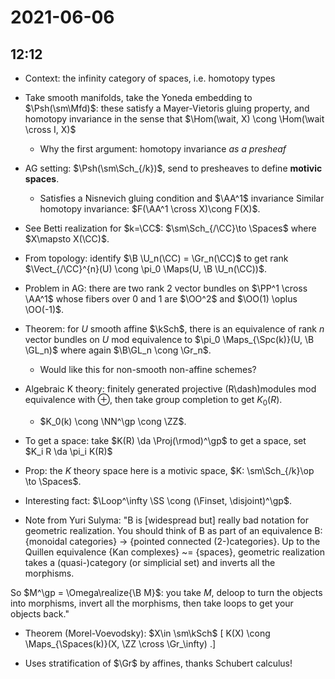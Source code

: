 # 2021-06-06

## 12:12

- Context: the infinity category of spaces, i.e. homotopy types
- Take smooth manifolds, take the Yoneda embedding to $\Psh(\sm\Mfd)$: these satisfy a Mayer-Vietoris gluing property, and homotopy invariance in the sense that $\Hom(\wait, X) \cong \Hom(\wait \cross I, X)$
  - Why the first argument: homotopy invariance *as a presheaf*

- AG setting: $\Psh(\sm\Sch_{/k})$, send to presheaves to define **motivic spaces**.
  - Satisfies a Nisnevich gluing condition and $\AA^1$ invariance
  Similar homotopy invariance: $F(\AA^1 \cross X)\cong F(X)$.

- See Betti realization for $k=\CC$: $\sm\Sch_{/\CC}\to \Spaces$ where $X\mapsto X(\CC)$.

- From topology: identify $\B \U_n(\CC) = \Gr_n(\CC)$ to get rank $\Vect_{/\CC}^{n}(U) \cong \pi_0 \Maps(U, \B \U_n(\CC))$.


- Problem in AG: there are two rank 2 vector bundles on $\PP^1 \cross \AA^1$ whose fibers over 0 and 1 are $\OO^2$ and $\OO(1) \oplus \OO(-1)$.

- Theorem: for $U$ smooth affine $\kSch$, there is an equivalence of rank $n$ vector bundles on $U$ mod equivalence to $\pi_0 \Maps_{\Spc(k)}(U, \B \GL_n)$ where again $\B\GL_n \cong \Gr_n$.
  - Would like this for non-smooth non-affine schemes?

- Algebraic K theory: finitely generated projective \(R\dash\)modules mod equivalence with $\oplus$, then take group completion to get $K_0(R)$.
  - $K_0(k) \cong \NN^\gp \cong \ZZ$.
- To get a space: take $K(R) \da \Proj(\rmod)^\gp$ to get a space, set $K_i R \da \pi_i K(R)$

- Prop: the $K$ theory space here is a motivic space, $K: \sm\Sch_{/k}\op \to \Spaces$.

- Interesting fact: $\Loop^\infty \SS \cong (\Finset, \disjoint)^\gp$.


- Note from Yuri Sulyma:
"B is [widespread but] really bad notation for geometric realization. You should think of B as part of an equivalence B: {monoidal categories} -> {pointed connected (2-)categories}. Up to the Quillen equivalence {Kan complexes} ~= {spaces}, geometric realization takes a (quasi-)category (or simplicial set) and inverts all the morphisms.

So $M^\gp = \Omega\realize{\B M}$: you take $M$, deloop to turn the objects into morphisms, invert all the morphisms, then take loops to get your objects back."


- Theorem (Morel-Voevodsky): $X\in \sm\kSch$
\[
K(X) \cong \Maps_{\Spaces(k)}(X, \ZZ \cross \Gr_\infty)
.\]

- Uses stratification of $\Gr$ by affines, thanks Schubert calculus!
